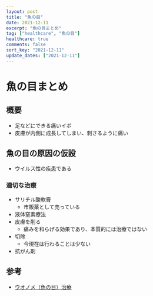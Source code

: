 ```yaml
---
layout: post
title: "魚の目"
date: 2021-12-11
excerpt: "魚の目まとめ"
tag: ["healthcare", "魚の目"]
healthcare: true
comments: false
sort_key: "2021-12-11"
update_dates: ["2021-12-11"]
---
```


# 魚の目まとめ

## 概要
 - 足などにできる痛いイボ
 - 皮膚が内側に成長してしまい、刺さるように痛い

## 魚の目の原因の仮設
 - ウイルス性の疾患である

### 適切な治療
 - サリチル酸軟膏
   - 市販薬として売っている
 - 液体窒素療法
 - 皮膚を削る
   - 痛みを和らげる効果であり、本質的には治療ではない
 - 切除
   - 今現在は行わることは少ない
 - 抗がん剤

## 参考
 - [ウオノメ（魚の目）治療](https://www.nihonbashi-f-laser.com/corn/)
